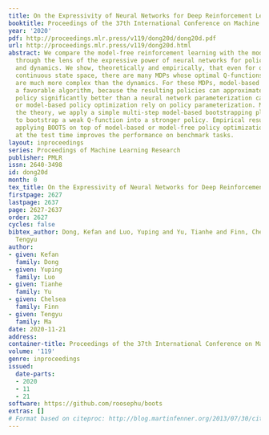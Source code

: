 ```yaml
---
title: On the Expressivity of Neural Networks for Deep Reinforcement Learning
booktitle: Proceedings of the 37th International Conference on Machine Learning
year: '2020'
pdf: http://proceedings.mlr.press/v119/dong20d/dong20d.pdf
url: http://proceedings.mlr.press/v119/dong20d.html
abstract: We compare the model-free reinforcement learning with the model-based approaches
  through the lens of the expressive power of neural networks for policies, Q-functions,
  and dynamics. We show, theoretically and empirically, that even for one-dimensional
  continuous state space, there are many MDPs whose optimal Q-functions and policies
  are much more complex than the dynamics. For these MDPs, model-based planning is
  a favorable algorithm, because the resulting policies can approximate the optimal
  policy significantly better than a neural network parameterization can, and model-free
  or model-based policy optimization rely on policy parameterization. Motivated by
  the theory, we apply a simple multi-step model-based bootstrapping planner (BOOTS)
  to bootstrap a weak Q-function into a stronger policy. Empirical results show that
  applying BOOTS on top of model-based or model-free policy optimization algorithms
  at the test time improves the performance on benchmark tasks.
layout: inproceedings
series: Proceedings of Machine Learning Research
publisher: PMLR
issn: 2640-3498
id: dong20d
month: 0
tex_title: On the Expressivity of Neural Networks for Deep Reinforcement Learning
firstpage: 2627
lastpage: 2637
page: 2627-2637
order: 2627
cycles: false
bibtex_author: Dong, Kefan and Luo, Yuping and Yu, Tianhe and Finn, Chelsea and Ma,
  Tengyu
author:
- given: Kefan
  family: Dong
- given: Yuping
  family: Luo
- given: Tianhe
  family: Yu
- given: Chelsea
  family: Finn
- given: Tengyu
  family: Ma
date: 2020-11-21
address: 
container-title: Proceedings of the 37th International Conference on Machine Learning
volume: '119'
genre: inproceedings
issued:
  date-parts:
  - 2020
  - 11
  - 21
software: https://github.com/roosephu/boots
extras: []
# Format based on citeproc: http://blog.martinfenner.org/2013/07/30/citeproc-yaml-for-bibliographies/
---
```

